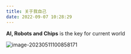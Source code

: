 ```yaml
---
title: 关于我自己
date: 2022-09-07 10:28:29
---
```


**AI, Robots and Chips** is the key for current world

![image-20230511100858171](https://s2.loli.net/2023/05/11/Fc5mIjsaCeG1vpH.png)
